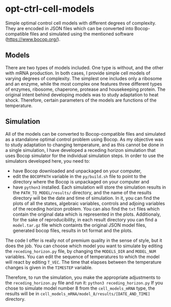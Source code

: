 # opt-ctrl-cell-models
Simple optimal control cell models with different degrees of complexity. They are encoded in JSON files which can be converted into Bocop-compatible files and simulated using the mentioned software (https://www.bocop.org/).

## Models
There are two types of models included. One type is without, and the other with mRNA production.
In both cases, I provide simple cell models of varying degrees of complexity. The simplest one includes only a ribosome and an enzyme, while the most complex one features three different types of enzymes, ribosome, chaperone, protease and housekeeping protein.
The original intent behind developing models was to study adaptation to heat shock. Therefore, certain parameters of the models are functions of the temperature.

## Simulation
All of the models can be converted to Bocop-compatible files and simulated as a standalone optimal control problem using Bocop.
As my objective was to study adaptation to changing temperature, and as this cannot be done in a single simulation, I have developed a receding horizon simulation that uses Bocop simulator for the individual simulation steps.
In order to use the simulators developed here, you need to:
* have Bocop downloaded and unpackaged on your computer,
* edit the ```BOCOPPATH``` variable in the ```py/build.sh``` file to point to the directory where the Bocop is unpackaged on your computer and
* have ```python3``` installed.
Each simulation will store the simulation results in the ```PATH_TO_MODEL/results/``` directory, and the name of the results directory will be the date and time of simulation. In it, you can find the plots of all the states, algebraic variables, controls and adjoing variables of the receding horizon problem. You can also find the ```txt``` files which contain the original data which is represented in the plots.
Additionaly, for the sake of reproducibility, in each result directory you can find a ```model.tar.gz``` file which containts the original JSON model files, generated bocop files, results in txt format and the plots.

The code I offer is really not of premium quality in the sense of style, but it does the job.
You can choose which model you want to simulate by editing the ```receding_horizon.py``` file, by changing the ```MODELS_DIR``` and ```MODEL_NUM``` variables.
You can edit the sequence of temperatures to which the model will react by editing ```T_VEC```. The time that elapses between the temperature changes is given in the ```TIMESTEP``` variable.

Therefore, to run the simulation, you make the appropriate adjustments to the ```receding_horizon.py``` file and run it:
```python3 receding_horizon.py```
If you chose to simulate model number 8 from the ```cell_models_mRNA``` type, the results will be in ```cell_models_mRNA/model_8/results/[DATE_AND_TIME]``` directory.
